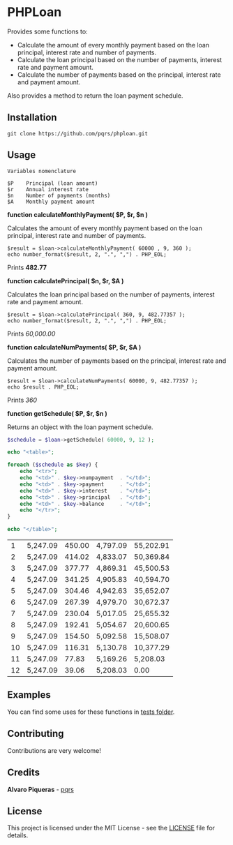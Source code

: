 # PHPLoan

Provides some functions to:

* Calculate the amount of every monthly payment based on the loan principal, interest rate and number of payments.
* Calculate the loan principal based on the number of payments, interest rate and payment amount.
* Calculate the number of payments based on the principal, interest rate and payment amount.

Also provides a method to return the loan payment schedule.

## Installation

```
git clone https://github.com/pqrs/phploan.git
```

## Usage

```
Variables nomenclature

$P    Principal (loan amount)
$r    Annual interest rate
$n    Number of payments (months)
$A    Monthly payment amount
```

**function calculateMonthlyPayment( $P, $r, $n )**

Calculates the amount of every monthly payment based on the loan principal, interest rate and number of payments.

```
$result = $loan->calculateMonthlyPayment( 60000 , 9, 360 );
echo number_format($result, 2, ".", ",") . PHP_EOL;
```

Prints **482.77**

**function calculatePrincipal( $n, $r, $A )**

Calculates the loan principal based on the number of payments, interest rate and payment amount.

```
$result = $loan->calculatePrincipal( 360, 9, 482.77357 );
echo number_format($result, 2, ".", ",") . PHP_EOL;

```

Prints *60,000.00*

**function calculateNumPayments( $P, $r, $A )**

Calculates the number of payments based on the principal, interest rate and payment amount.

```
$result = $loan->calculateNumPayments( 60000, 9, 482.77357 );
echo $result . PHP_EOL;
```

Prints *360*

**function getSchedule( $P, $r, $n )**

Returns an object with the loan payment schedule.

``` php
$schedule = $loan->getSchedule( 60000, 9, 12 );

echo "<table>";

foreach ($schedule as $key) {
    echo "<tr>";
    echo "<td>" . $key->numpayment  . "</td>";
    echo "<td>" . $key->payment     . "</td>";
    echo "<td>" . $key->interest    . "</td>";
    echo "<td>" . $key->principal   . "</td>";
    echo "<td>" . $key->balance     . "</td>";
    echo "</tr>";
}

echo "</table>";
```

<table><tr><td>1</td><td>5,247.09</td><td>450.00</td><td>4,797.09</td><td>55,202.91</td></tr><tr><td>2</td><td>5,247.09</td><td>414.02</td><td>4,833.07</td><td>50,369.84</td></tr><tr><td>3</td><td>5,247.09</td><td>377.77</td><td>4,869.31</td><td>45,500.53</td></tr><tr><td>4</td><td>5,247.09</td><td>341.25</td><td>4,905.83</td><td>40,594.70</td></tr><tr><td>5</td><td>5,247.09</td><td>304.46</td><td>4,942.63</td><td>35,652.07</td></tr><tr><td>6</td><td>5,247.09</td><td>267.39</td><td>4,979.70</td><td>30,672.37</td></tr><tr><td>7</td><td>5,247.09</td><td>230.04</td><td>5,017.05</td><td>25,655.32</td></tr><tr><td>8</td><td>5,247.09</td><td>192.41</td><td>5,054.67</td><td>20,600.65</td></tr><tr><td>9</td><td>5,247.09</td><td>154.50</td><td>5,092.58</td><td>15,508.07</td></tr><tr><td>10</td><td>5,247.09</td><td>116.31</td><td>5,130.78</td><td>10,377.29</td></tr><tr><td>11</td><td>5,247.09</td><td>77.83</td><td>5,169.26</td><td>5,208.03</td></tr><tr><td>12</td><td>5,247.09</td><td>39.06</td><td>5,208.03</td><td>0.00</td></tr></table>

## Examples

You can find some uses for these functions in [tests folder](tests).

## Contributing

Contributions are very welcome!

## Credits

**Alvaro Piqueras** - [pqrs](https://github.com/pqrs)

## License

This project is licensed under the MIT License - see the [LICENSE](LICENSE) file for details.

